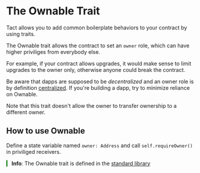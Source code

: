 # The Ownable Trait

Tact allows you to add common boilerplate behaviors to your contract by using traits.

The Ownable trait allows the contract to set an `owner` role, which can have higher priviliges from everybody else.

For example, if your contract allows upgrades, it would make sense to limit upgrades to the owner only, otherwise anyone could break the contract.

Be aware that dapps are supposed to be _decentralized_ and an owner role is by definition [centralized](https://defi.org/ton). If you're building a dapp, try to minimize reliance on Ownable.

Note that this trait doesn't allow the owner to transfer ownership to a different owner.

## How to use Ownable

Define a state variable named `owner: Address` and call `self.requireOwner()` in priviliged receivers.

<div style="padding-left: 1em; margin: 1em 0; position: relative;">
    <div style="position: absolute; top: 0; bottom: 0%; left: 0; width: 3px; background-color: green;"></div>
    <strong>Info</strong>: The Ownable trait is defined in the <a href="https://github.com/tact-lang/tact/blob/main/stdlib/libs/ownable.tact">standard library</a>

</div>
